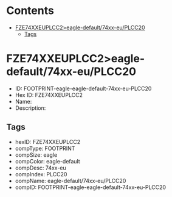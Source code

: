 



Contents
========

* [FZE74XXEUPLCC2>eagle-default/74xx-eu/PLCC20](#fze74xxeuplcc2eagle-default74xx-euplcc20)
	* [Tags](#tags)

# FZE74XXEUPLCC2>eagle-default/74xx-eu/PLCC20

- ID: FOOTPRINT-eagle-eagle-default-74xx-eu-PLCC20
- Hex ID: FZE74XXEUPLCC2
- Name: 
- Description: 

## Tags

- hexID: FZE74XXEUPLCC2
- oompType: FOOTPRINT
- oompSize: eagle
- oompColor: eagle-default
- oompDesc: 74xx-eu
- oompIndex: PLCC20
- oompName: eagle-default/74xx-eu/PLCC20
- oompID: FOOTPRINT-eagle-eagle-default-74xx-eu-PLCC20
